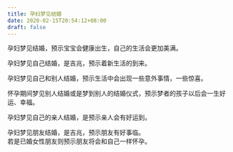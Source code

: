 ```yaml
---
title: 孕妇梦见结婚
date: 2020-02-15T20:54:12+08:00
draft: false
---
```


孕妇梦见结婚，预示宝宝会健康出生，自己的生活会更加美满。<br>

孕妇梦见自己结婚，是吉兆，预示着新生活的到来。<br>

孕妇梦见自己和别人结婚，预示生活中会出现一些意外事情，一些惊喜。<br>

怀孕期间梦见别人结婚或是梦到别人的结婚仪式，预示梦者的孩子以后会一生好运、幸福。<br>

孕妇梦见自己的亲人结婚，是预示亲人会有好运到。<br>

孕妇梦见朋友结婚，是吉兆，预示朋友有好事临。<br>
若是已婚女性朋友则预示朋友将会和自己一样怀孕。<br>
